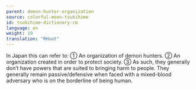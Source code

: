 ```yaml
---
parent: demon-hunter-organization
source: colorful-moon-tsukihime
id: tsukihime-dictionary-cm
language: en
weight: 19
translation: "RHuot"
---
```


In Japan this can refer to:
① An organization of demon hunters.
② An organization created in order to protect society.
③ As such, they generally don’t have powers that are suited to bringing harm to people. They generally remain passive/defensive when faced with a mixed-blood adversary who is on the borderline of being human.
